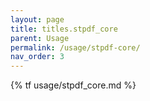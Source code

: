 ```yaml
---
layout: page
title: titles.stpdf_core
parent: Usage
permalink: /usage/stpdf-core/
nav_order: 3
---
```


{% tf usage/stpdf_core.md %}